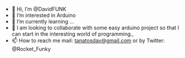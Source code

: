 - 👋 Hi, I’m @DavidFUNK
- 👀 I’m interested in Arduino 
- 🌱 I’m currently learning ...
- 💞️ I am looking to collaborate with some easy arduino project so that I can start in the interesting world of programming.,
- 📫 How to reach me  mail: tanatosdav@gmail.com   or by  Twitter: @Rocket_Funky

<!--- E estado mirando los proyecctos de arduino y me intereso mucho los de sistema de riego automaticos y tambion unas de smart mirrow que vi en youtube e estado comprado uno materiales para comenzar con un proyecto de riego automatico para mi casa.


--->
